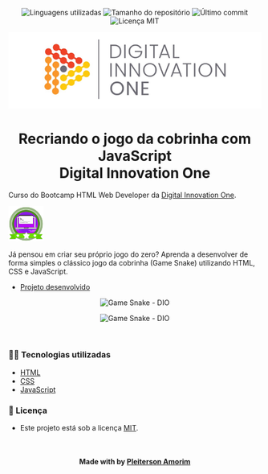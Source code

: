 <!-- Badges session -->
<p align="center">  
  <!-- languages -->
  <img src="https://img.shields.io/github/languages/count/pleiterson/snake-game-javascript?style=social" alt="Linguagens utilizadas">
  <!-- repo size -->
  <img src="https://img.shields.io/github/repo-size/Pleiterson/snake-game-javascript?style=social" alt="Tamanho do repositório">
  <!-- last commit -->
  <img src="https://img.shields.io/github/last-commit/Pleiterson/snake-game-javascript?style=social" alt="Último commit">
  <!-- licence MIT -->
  <img src="https://img.shields.io/github/license/Pleiterson/snake-game-javascript?style=social" alt="Licença MIT">
</p>

<!--Banner session-->
<p align="center">
  <img src="./assets/banner.png" alt="DIO" title="Digital Innovation One">
</p>

<!--About session-->
<h1 align="center">Recriando o jogo da cobrinha com JavaScript<br>Digital Innovation One</h1>

Curso do Bootcamp HTML Web Developer da [Digital Innovation One](https://digitalinnovation.one/).

<img src="./assets/badge.png" title="Badge" width="70" height="70">

Já pensou em criar seu próprio jogo do zero? Aprenda a desenvolver de forma simples o clássico jogo da cobrinha (Game Snake) utilizando HTML, CSS e JavaScript.

- [Projeto desenvolvido]()

<p align="center"><img src="./assets/projeto.gif" title="Game Snake - DIO"></p>
<p align="center"><img src="./assets/projeto-responsivo.gif" title="Game Snake - DIO"></p><br>

<h3>👨‍💻 Tecnologias utilizadas</h3>

- [HTML](https://www.w3schools.com/html/)
- [CSS](https://developer.mozilla.org/pt-BR/docs/Web/CSS)
- [JavaScript](https://developer.mozilla.org/en-US/docs/Web/JavaScript)<br>

<!--License session-->
<h3>📝 Licença</h3>

- Este projeto está sob a licença [MIT](./LICENSE).<br>

<!--Bottom session-->
<br><h4 align=center>Made with by <a target="_blank" href="https://pleiterson.vercel.app" >Pleiterson Amorim</a></h4>